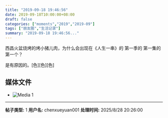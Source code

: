 ```yaml
---
title: "2019-09-18 19:46:56"
date: 2019-09-18T10:00:00+08:00
draft: false
categories: ["moments","2019","2019-09"]
tags: ["朋友圈","生活记录"]
summary: "2019-09-18 19:46:56..."
---
```


西昌火盆烧烤的烤小猪儿肉，为什么会出现在《人生一串》的
第一季的
第一集的
第一个？

是有原因的。[色][色][色]

## 媒体文件

- ![Media 1](/Moments/photos/2019-09-18/201909181946560.jpg)

---

**帖子类型:** 1
**用户名:** chenxueyuan001
**处理时间:** 2025/8/28 20:26:00